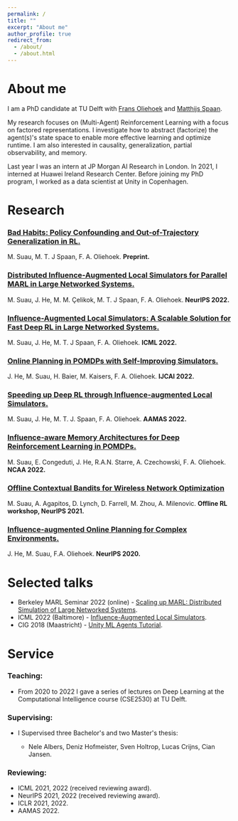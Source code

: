 ```yaml
---
permalink: /
title: ""
excerpt: "About me"
author_profile: true
redirect_from: 
  - /about/
  - /about.html
---
```


# About me

I am a PhD candidate at TU Delft with [Frans Oliehoek](https://www.fransoliehoek.net/wp/) and [Matthijs Spaan](https://www.st.ewi.tudelft.nl/mtjspaan/). 

My research focuses on (Multi-Agent) Reinforcement Learning with a focus on factored representations. I investigate how to abstract (factorize) the agent(s)'s state space to enable more effective learning and optimize runtime. I am also interested in causality, generalization, partial observability, and memory.

Last year I was an intern at JP Morgan AI Research in London. In 2021, I interned at Huawei Ireland Research Center. Before joining my PhD program, I worked as a data scientist at Unity in Copenhagen.

# Research
### [Bad Habits: Policy Confounding and Out-of-Trajectory Generalization in RL.](https://arxiv.org/abs/2306.02419) 
M. Suau, M. T. J Spaan, F. A. Oliehoek. **Preprint.**
### [Distributed Influence-Augmented Local Simulators for Parallel MARL in Large Networked Systems.](https://arxiv.org/abs/2207.00288) 
M. Suau, J. He, M. M. Çelikok, M. T. J Spaan, F. A. Oliehoek. **NeurIPS 2022.**
### [Influence-Augmented Local Simulators: A Scalable Solution for Fast Deep RL in Large Networked Systems.](https://proceedings.mlr.press/v162/suau22a.html)
M. Suau, J. He, M. T. J Spaan, F. A. Oliehoek. **ICML 2022.** 
### [Online Planning in POMDPs with Self-Improving Simulators.](https://www.ijcai.org/proceedings/2022/0642) 
J. He, M. Suau, H. Baier, M. Kaisers, F. A. Oliehoek. **IJCAI 2022.**
### [Speeding up Deep RL through Influence-augmented Local Simulators.](https://dl.acm.org/doi/abs/10.5555/3535850.3536093) 
M. Suau, J. He, M. T. J. Spaan, F. A. Oliehoek. **AAMAS 2022.**
### [Influence-aware Memory Architectures for Deep Reinforcement Learning in POMDPs.](https://link.springer.com/article/10.1007/s00521-022-07691-7) 
M. Suau, E. Congeduti, J. He, R.A.N. Starre, A. Czechowski, F. A. Oliehoek. **NCAA 2022.**
### [Offline Contextual Bandits for Wireless Network Optimization](https://offline-rl-neurips.github.io/2021/pdf/18.pdf)
M. Suau, A. Agapitos, D. Lynch, D. Farrell, M. Zhou, A. Milenovic. **Offline RL workshop, NeurIPS 2021.**
### [Influence-augmented Online Planning for Complex Environments.](https://proceedings.neurips.cc/paper/2020/hash/2e6d9c6052e99fcdfa61d9b9da273ca2-Abstract.html) 
J. He, M. Suau, F.A. Oliehoek. **NeurIPS 2020.**

# Selected talks

* Berkeley MARL Seminar 2022 (online) - [Scaling up MARL: Distributed Simulation of Large Networked Systems](https://youtu.be/jaiqHnx17V8).
* ICML 2022 (Baltimore) - [Influence-Augmented Local Simulators](https://icml.cc/virtual/2022/spotlight/18116).
* CIG 2018 (Maastricht) - [Unity ML Agents Tutorial](https://project.dke.maastrichtuniversity.nl/cig2018/.conducting-machine-learning-research-within-custom-made-3d-game-environments/).

# Service

### Teaching:
* From 2020 to 2022 I gave a series of lectures on Deep Learning at the Computational Intelligence course (CSE2530) at TU Delft.

### Supervising:
* I Supervised three Bachelor's and two Master's thesis:
  
  * Nele Albers, Deniz Hofmeister, Sven Holtrop, Lucas Crijns, Cian Jansen. 

### Reviewing:
* ICML 2021, 2022 (received reviewing award).
* NeurIPS 2021, 2022 (received reviewing award).
* ICLR 2021, 2022.
* AAMAS 2022.
